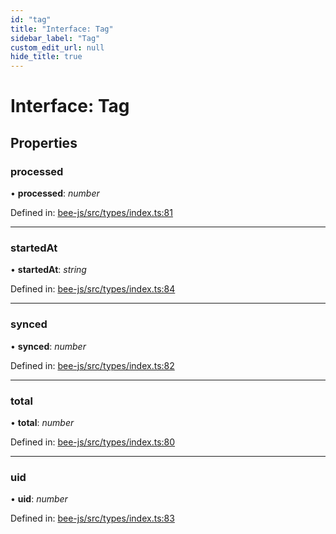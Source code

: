 ```yaml
---
id: "tag"
title: "Interface: Tag"
sidebar_label: "Tag"
custom_edit_url: null
hide_title: true
---
```


# Interface: Tag

## Properties

### processed

• **processed**: *number*

Defined in: [bee-js/src/types/index.ts:81](https://github.com/ethersphere/bee-js/blob/430becc/src/types/index.ts#L81)

___

### startedAt

• **startedAt**: *string*

Defined in: [bee-js/src/types/index.ts:84](https://github.com/ethersphere/bee-js/blob/430becc/src/types/index.ts#L84)

___

### synced

• **synced**: *number*

Defined in: [bee-js/src/types/index.ts:82](https://github.com/ethersphere/bee-js/blob/430becc/src/types/index.ts#L82)

___

### total

• **total**: *number*

Defined in: [bee-js/src/types/index.ts:80](https://github.com/ethersphere/bee-js/blob/430becc/src/types/index.ts#L80)

___

### uid

• **uid**: *number*

Defined in: [bee-js/src/types/index.ts:83](https://github.com/ethersphere/bee-js/blob/430becc/src/types/index.ts#L83)
